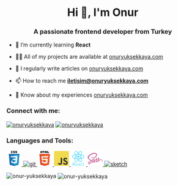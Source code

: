 <h1 align="center">Hi 👋, I'm Onur</h1>
<h3 align="center">A passionate frontend developer from Turkey</h3>

- 🌱 I’m currently learning **React**

- 👨‍💻 All of my projects are available at [onuryuksekkaya.com](onuryuksekkaya.com)

- 📝 I regularly write articles on [onuryuksekkaya.com](onuryuksekkaya.com)

- 📫 How to reach me **iletisim@onuryuksekkaya.com**

- 📄 Know about my experiences [onuryuksekkaya.com](onuryuksekkaya.com)

<h3 align="left">Connect with me:</h3>
<p align="left">
<a href="https://linkedin.com/in/onuryuksekkaya" target="blank"><img align="center" src="https://cdn.jsdelivr.net/npm/simple-icons@3.0.1/icons/linkedin.svg" alt="onuryuksekkaya" height="30" width="40" /></a>
<a href="https://instagram.com/onuryuksekkaya" target="blank"><img align="center" src="https://cdn.jsdelivr.net/npm/simple-icons@3.0.1/icons/instagram.svg" alt="onuryuksekkaya" height="30" width="40" /></a>
</p>

<h3 align="left">Languages and Tools:</h3>
<p align="left"> <a href="https://www.w3schools.com/css/" target="_blank"> <img src="https://raw.githubusercontent.com/devicons/devicon/master/icons/css3/css3-original-wordmark.svg" alt="css3" width="40" height="40"/> </a> <a href="https://git-scm.com/" target="_blank"> <img src="https://www.vectorlogo.zone/logos/git-scm/git-scm-icon.svg" alt="git" width="40" height="40"/> </a> <a href="https://www.w3.org/html/" target="_blank"> <img src="https://raw.githubusercontent.com/devicons/devicon/master/icons/html5/html5-original-wordmark.svg" alt="html5" width="40" height="40"/> </a> <a href="https://developer.mozilla.org/en-US/docs/Web/JavaScript" target="_blank"> <img src="https://raw.githubusercontent.com/devicons/devicon/master/icons/javascript/javascript-original.svg" alt="javascript" width="40" height="40"/> </a> <a href="https://reactjs.org/" target="_blank"> <img src="https://raw.githubusercontent.com/devicons/devicon/master/icons/react/react-original-wordmark.svg" alt="react" width="40" height="40"/> </a> <a href="https://sass-lang.com" target="_blank"> <img src="https://raw.githubusercontent.com/devicons/devicon/master/icons/sass/sass-original.svg" alt="sass" width="40" height="40"/> </a> <a href="https://www.sketch.com/" target="_blank"> <img src="https://www.vectorlogo.zone/logos/sketchapp/sketchapp-icon.svg" alt="sketch" width="40" height="40"/> </a> </p>

<p><img align="left" src="https://github-readme-stats.vercel.app/api/top-langs?username=onur-yuksekkaya&show_icons=true&locale=en&layout=compact" alt="onur-yuksekkaya" /></p>

<p>&nbsp;<img align="center" src="https://github-readme-stats.vercel.app/api?username=onur-yuksekkaya&show_icons=true&locale=en" alt="onur-yuksekkaya" /></p>
